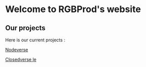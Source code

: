 # Welcome to RGBProd's website
## Our projects
Here is our current projects :

<a href=https://github.com/RGBProd/Nodeverse>Nodeverse</a>

<a href=https://github.com/RGBProd/closedverse-le>Closedverse le</a>
